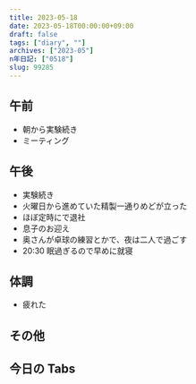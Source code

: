 ```yaml
---
title: 2023-05-18
date: 2023-05-18T00:00:00+09:00
draft: false
tags: ["diary", ""]
archives: ["2023-05"]
n年日記: ["0518"]
slug: 99285
---
```


## 午前

- 朝から実験続き
- ミーティング

## 午後

- 実験続き
- 火曜日から進めていた精製一通りめどが立った
- ほぼ定時にで退社
- 息子のお迎え
- 奥さんが卓球の練習とかで、夜は二人で過ごす
- 20:30 眠過ぎるので早めに就寝

## 体調

- 疲れた

## その他

## 今日の Tabs
